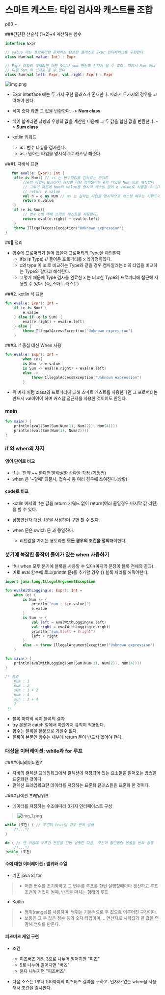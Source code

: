 
# 스마트 캐스트: 타입 검사와 캐스트를 조합
p83 ~

###간단한 산술식 (1+2)+4 계산하는 함수

~~~kotlin
interface Expr

// value 라는 프로퍼티만 존재하는 단순한 클래스로 Expr 인터페이스를 구현한다.
class Num(val value: Int) : Expr

// Expr 타입의 객체라면 어떤 것이나 sum 연산의 인자가 될 수 있다. 따라서 Num 이나
// 다른 Sum 이 인자로 올 수 없다.
class Sum(val left: Expr, val right: Expr) : Expr
~~~

![img.png](../img/img.png)

  - Expr interface 에는 두 가지 구현 클래스가 존재한다. 따라서 두가지의 경우를 고려해야 한다.
  - 식이 숫자 라면 그 값을 반환한다. -> **Num class**
  - 식이 합계라면 좌항과 우항의 값을 계산한 다음에 그 두 값을 합한 값을 반환한다. -> **Sum class**


  - kotlin 키워드
    - is  : 변수 타입을 검사한다.
    - as : 원하는 타입을 명시적으로 캐스팅 해준다.

###1. 자바식 표현
~~~kotlin
   fun eval(e: Expr): Int {
    if(e is Num){ // is 는 변수타입을 검사하는 키워드
        //e의 타입이 Num인지 검사한 다음 컴파일러는 e의 타입을 Num 으로 해석한다.
        // 그렇기 때문에 Num의 value를 명시적 캐스팅 없이 e.value로 사용할 수 있다.
        // return e.value
        val n = e as Num // as 는 원하는 타입을 명시적으로 캐스팅 해주는 키워드이다.
        return n.value
    }
    if (e is Sum){
        // 변수 e에 대해 스마트 캐스트를 사용한다.
        return eval(e.right) + eval(e.left)
    }
    throw IllegalAccessException("Unknown expression")
}
~~~

##📌 정리
- 함수에 프로퍼티가 들어 왔을때 프로퍼티의 Type을 확인한다
  - if(x is Type) // 들어온 프로퍼티를 x 라가정하겠다.
  - x의 type 이 is 로 비교하는 Type와 같을 경우 컴파일러는 x 의 타입을 비교하는 Type와 같다고 해석한다.
  - 그렇기 때문에 Type 검사를 완료한 x 는 비교한 Type의 프로퍼티에 접근헤 사용할 수 있다. (즉, 스마트 캐스트)

###2. kotlin 식 표현
~~~kotlin
fun eval(e: Expr): Int =
    if (e is Num) {
        e.value
    } else if (e is Sum) {
        eval(e.right) + eval(e.left)
    } else {
        throw IllegalAccessException("Unknown expression")
    }
~~~

###3. if 중첩 대신 When 사용
~~~kotlin
fun eval(e: Expr): Int =
        when (e){
        is Num -> e.value      
        is Sum -> eval(e.right) + eval(e.left)
        else ->
            throw IllegalAccessException("Unknown expression")
        }
~~~

- 위 예제 처럼 class의 프로퍼티에 대해 스마트 캐스트를 사용한다면 그 프로퍼티는 반드시 val이어야 하며 커스텀 접근자를 사용한 것이어도 안된다.

### main
~~~kotlin
fun main() {
    println(eval(Sum(Sum(Num(1), Num(2)), Num(4))))
    println(eval(Sum(Num(1), Num(2))))
}
~~~

### if 와 when의 차지

#### 영어 단어로 비교
- if 는 '만약 ~~ 한다면'불확실한 상황을 가정 (가정법)
- when 은 '~할때' 의문사, 접속사 등 여러 경우에 쓰여진다.(상황)

#### code로 비교
- kotlin 에서의 if는 값을 return 키워드 없이 return(여러 줄일경우 마지막 값 리턴)을 할 수 있다.
- 삼항연산자 대신 if문을 사용하며 구현 할 수 있다.

- when 문은 swich 문 과 동일하다.
  - 리턴값을 가지는 용도라면 **모든 경우의 조건을 정의**해야한다.

### 분기에 복잡한 동작이 들어가 있는 when 사용하기
- if나 when 모두 분기에 블록을 사용할 수 있다(마지막 문장이 블록 전체의 결과).
- 예로 eval 함수에 로그(println 문)를 추가할 경우 {} 블록 처리를 해줘야한다.
~~~kotlin
import java.lang.IllegalArgumentException

fun evalWithLogging(e: Expr): Int =
    when (e) {
        is Num -> {
            println("num : ${e.value}")
            e.value
        }
        is Sum -> {
            val left = evalWithLogging(e.left)
            val right = evalWithLogging(e.right)
            println("sum:$left + $right")
            left + right
        }
        else -> throw IllegalArgumentException("Unknown expression")
    }

fun main() {
    println(evalWithLogging(Sum(Sum(Num(1), Num(2)), Num(4))))
}

/* 결과
    num : 1
    num : 2
    sum : 1 + 2
    num : 4
    sun : 3 + 4
    7
 */
~~~

- 블록 마지막 식이 블록의 결과 
- try 본문과 catch 절에서 마찬가지 규칙이 적용된다.
- 함수는 블록을 본문으로 가질수 없다.
- 블록이 본문인 함수는 내부에 return 문이 반드시 있어야 한다.

### 대상을 이터레이션: while과 for 루프

####이터레이터란?

- 자바의 컬렉션 프레임워크에서 컬렉션에 저장되어 있는 요소들을 읽어오는 방법을 표준화한 것이다.
- 컬렉션 프레임워크란 데이터를 저장하는 표준화 클래스들을 표준화 한 것이다.

####컬렉션 프레임워크
- 데이터를 저장하는 수조에따라 3가지 인터페이스로 구성
>![img_1.png](../img/img_1.png)

~~~kotlin
while (조건) { // 조건이 true일 경우 반복 실행
    /*...*/
}

do { // 맨 처음에 무조건 본문을 한번 실행한 다음, 조건이 참인동안 본물을 반복 실행
    /*...*/
}while (조건)

~~~

#### 수에 대한 이터레이션 : 범위와 수열

- 기존 java 의 for
>- 어떤 변수를 초기화하고 그 변수를 루프를 한번 실행할때마다 갱신하고 루프 조건이 거짓이 될때, 반복을 마치는 형태의 루프

- Kotlin
>- 범위(range)를 사용하며, 범위는 기본적으로 두 값으로 이루어진 구간이다.
>- 보통은 그 두 값은 정수 등의 숫자 타입이며, .. 연산자로 시작값과 끝 값을 연결해 범위를 만든다.

#### 피즈버즈 게임 구현
- 조건
  - 피즈버즈 게임 3으로 나누어 떨어지면 "피즈"
  - 5로 나누어 떨어지면 "버즈" 
  - 둘다 나눠지면 "피즈버즈"
  
- 다음 소스는 1부터 100까지의 피즈버즈 결과를 구하고. 인자가 없는 when을 사용해서 조건을 검사한다.
